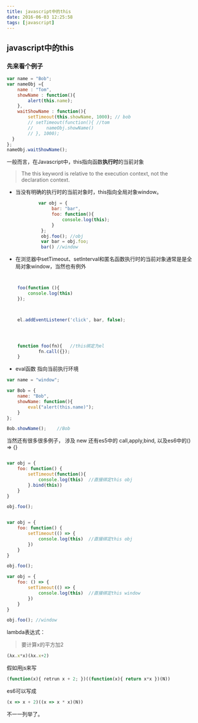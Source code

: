 ```yaml
---
title: javascript中的this
date: 2016-06-03 12:25:58
tags: [javascript]
---
```



## javascript中的this


### 先来看个例子  

```javascript
var name = "Bob";
var nameObj ={
    name : "Tom",
    showName : function(){
        alert(this.name);
    },
    waitShowName : function(){
        setTimeout(this.showName, 1000); // bob
        // setTimeout(function(){ //tom
        //     nameObj.showName()
        // }, 1000);
  }
};
nameObj.waitShowName();
```


一般而言，在Javascript中，this指向函数**执行时**的当前对象

> The this keyword is relative to the execution context, not the declaration context.



* 当没有明确的执行时的当前对象时，this指向全局对象window。  

```javascript
            var obj = {
                 bar: "bar",
                 foo: function(){
                     console.log(this);
                 }
             };
             obj.foo(); //obj
             var bar = obj.foo;
             bar() //window
```



* 在浏览器中setTimeout、setInterval和匿名函数执行时的当前对象通常是是全局对象window，当然也有例外  

```javascript


    foo(function (){
        console.log(this)
    });



    el.addEventListener('click', bar, false);




    function foo(fn){   //this绑定为el
            fn.call({});
    }
```



* eval函数 指向当前执行环境  

```javascript
var name = "window";

var Bob = {
    name: "Bob",
    showName: function(){
        eval("alert(this.name)");
    }
};

Bob.showName();    //Bob
```


当然还有很多很多例子，
涉及 new     还有es5中的 call,apply,bind,  以及es6中的() => {}

```javascript

var obj = {
    foo: function() {
        setTimeout(function(){
            console.log(this)  //直接绑定this obj
        }.bind(this))
    }
}

obj.foo();


var obj = {
    foo: function() {
        setTimeout(() => {
            console.log(this)  //直接绑定this obj
        })
    }
}

obj.foo();

var obj = {
    foo: () => {
        setTimeout(() => {
            console.log(this)  //直接绑定this window
        })
    }
}

obj.foo(); //window

```




lambda表达式：  

> 要计算x的平方加2  

```javascript
(λx.x*x)(λx.x+2)
```   

假如用js来写  


```javascript
(function(x){ retrun x + 2; })((function(x){ return x*x })(N))

```  


es6可以写成  
```javascript
(x => x + 2)((x => x * x)(N))
```  

不一一列举了。
